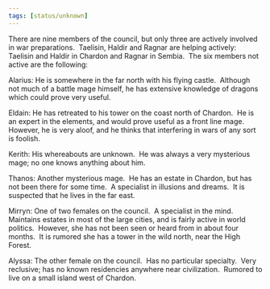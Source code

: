 ```yaml
---
tags: [status/unknown]
---
```


There are nine members of the council, but only three are actively involved in war preparations.  Taelisin, Haldir and Ragnar are helping actively: Taelisin and Haldir in Chardon and Ragnar in Sembia.  The six members not active are the following: 

Alarius: He is somewhere in the far north with his flying castle.  Although not much of a battle mage himself, he has extensive knowledge of dragons which could prove very useful.   

Eldain: He has retreated to his tower on the coast north of Chardon.  He is an expert in the elements, and would prove useful as a front line mage.  However, he is very aloof, and he thinks that interfering in wars of any sort is foolish. 

Kerith: His whereabouts are unknown.  He was always a very mysterious mage; no one knows anything about him. 

Thanos: Another mysterious mage.  He has an estate in Chardon, but has not been there for some time.  A specialist in illusions and dreams.  It is suspected that he lives in the far east. 

Mirryn: One of two females on the council.  A specialist in the mind.  Maintains estates in most of the large cities, and is fairly active in world politics.  However, she has not been seen or heard from in about four months.  It is rumored she has a tower in the wild north, near the High Forest. 

Alyssa: The other female on the council.  Has no particular specialty.  Very reclusive; has no known residencies anywhere near civilization.  Rumored to live on a small island west of Chardon.